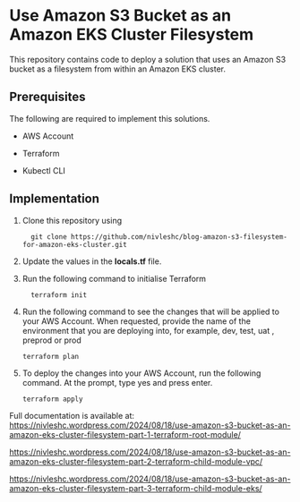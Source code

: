 # Use Amazon S3 Bucket as an Amazon EKS Cluster Filesystem
This repository contains code to deploy a solution that uses an Amazon S3 bucket as a filesystem from within an Amazon EKS cluster.

## Prerequisites
The following are required to implement this solutions.

- AWS Account

- Terraform

- Kubectl CLI

## Implementation
1. Clone this repository using  

    ``  
      git clone https://github.com/nivleshc/blog-amazon-s3-filesystem-for-amazon-eks-cluster.git  
    ``

2. Update the values in the **locals.tf** file.

3. Run the following command to initialise Terraform  

   ``  
      terraform init
   ``
4. Run the following command to see the changes that will be applied to your AWS Account. When requested, provide the name of the environment that you are deploying into, for example, dev, test, uat , preprod or prod
    
    ``
      terraform plan
    ``
5. To deploy the changes into your AWS Account, run the following command. At the prompt, type yes and press enter.  

    ``
      terraform apply
    ``

Full documentation is available at:  
https://nivleshc.wordpress.com/2024/08/18/use-amazon-s3-bucket-as-an-amazon-eks-cluster-filesystem-part-1-terraform-root-module/

https://nivleshc.wordpress.com/2024/08/18/use-amazon-s3-bucket-as-an-amazon-eks-cluster-filesystem-part-2-terraform-child-module-vpc/

https://nivleshc.wordpress.com/2024/08/18/use-amazon-s3-bucket-as-an-amazon-eks-cluster-filesystem-part-3-terraform-child-module-eks/


